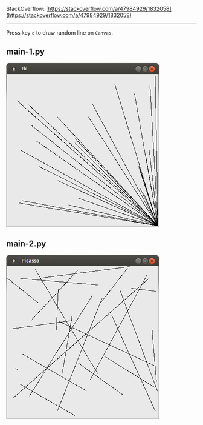 
StackOverflow: [https://stackoverflow.com/a/47984929/1832058](https://stackoverflow.com/a/47984929/1832058)

---

Press key `q` to draw random line on `Canvas`.

## main-1.py

![#1](images/tkinter-canvas-random-lines-1.png?raw=true)   

## main-2.py

![#2](images/tkinter-canvas-random-lines-2.png?raw=true)   
